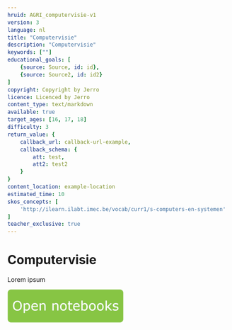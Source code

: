 ```yaml
---
hruid: AGRI_computervisie-v1
version: 3
language: nl
title: "Computervisie"
description: "Computervisie"
keywords: [""]
educational_goals: [
    {source: Source, id: id}, 
    {source: Source2, id: id2}
]
copyright: Copyright by Jerro
licence: Licenced by Jerro
content_type: text/markdown
available: true
target_ages: [16, 17, 18]
difficulty: 3
return_value: {
    callback_url: callback-url-example,
    callback_schema: {
        att: test,
        att2: test2
    }
}
content_location: example-location
estimated_time: 10
skos_concepts: [
    'http://ilearn.ilabt.imec.be/vocab/curr1/s-computers-en-systemen'
]
teacher_exclusive: true
---
```


# Computervisie
Lorem ipsum

[![](embed/Knop.png "Knop")](https://kiks.ilabt.imec.be/jupyterhub/?id=4010 "Computervisie")